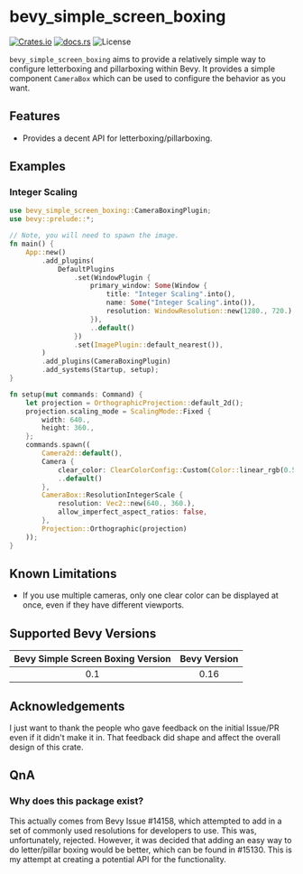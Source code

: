 # bevy_simple_screen_boxing
[![Crates.io](https://img.shields.io/crates/v/bevy_simple_screen_boxing)](https://crates.io/crates/bevy_simple_screen_boxing)
[![docs.rs](https://docs.rs/bevy_simple_screen_boxing/badge.svg)](https://docs.rs/bevy_simple_screen_boxing/)
![License](https://img.shields.io/crates/l/bevy_simple_screen_boxing)

`bevy_simple_screen_boxing` aims to provide a relatively simple way to configure letterboxing and pillarboxing within Bevy.
It provides a simple component `CameraBox` which can be used to configure the behavior as you want.

## Features
- Provides a decent API for letterboxing/pillarboxing.

## Examples
### Integer Scaling
```rust
use bevy_simple_screen_boxing::CameraBoxingPlugin;
use bevy::prelude::*;

// Note, you will need to spawn the image.
fn main() {
    App::new()
        .add_plugins(
            DefaultPlugins
                .set(WindowPlugin {
                    primary_window: Some(Window {
                        title: "Integer Scaling".into(),
                        name: Some("Integer Scaling".into()),
                        resolution: WindowResolution::new(1280., 720.),
                    }),
                    ..default()
                })
                .set(ImagePlugin::default_nearest()),
        )
        .add_plugins(CameraBoxingPlugin)
        .add_systems(Startup, setup);
}

fn setup(mut commands: Command) {
    let projection = OrthographicProjection::default_2d();
    projection.scaling_mode = ScalingMode::Fixed {
        width: 640.,
        height: 360.,
    };
    commands.spawn((
        Camera2d::default(),
        Camera {
            clear_color: ClearColorConfig::Custom(Color::linear_rgb(0.5, 0.5, 0.9)),
            ..default()
        },
        CameraBox::ResolutionIntegerScale {
            resolution: Vec2::new(640., 360.),
            allow_imperfect_aspect_ratios: false,
        },
        Projection::Orthographic(projection)
    ));
}
```

## Known Limitations
- If you use multiple cameras, only one clear color can be displayed at once, even if they have different viewports.

## Supported Bevy Versions
| Bevy Simple Screen Boxing Version | Bevy Version |
|:---------------------------------:|:------------:|
|                0.1                |     0.16     |

## Acknowledgements  
I just want to thank the people who gave feedback on the initial Issue/PR even if it didn't make it in. That feedback
did shape and affect the overall design of this crate.

## QnA
### Why does this package exist?  
This actually comes from Bevy Issue #14158, which attempted to add in a set of commonly used resolutions for developers
to use. This was, unfortunately, rejected. However, it was decided that adding an easy way to do letter/pillar boxing
would be better, which can be found in #15130. This is my attempt at creating a potential API for the functionality.
